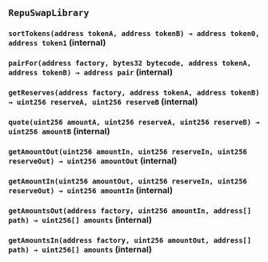 ## `RepuSwapLibrary`






### `sortTokens(address tokenA, address tokenB) → address token0, address token1` (internal)





### `pairFor(address factory, bytes32 bytecode, address tokenA, address tokenB) → address pair` (internal)





### `getReserves(address factory, address tokenA, address tokenB) → uint256 reserveA, uint256 reserveB` (internal)





### `quote(uint256 amountA, uint256 reserveA, uint256 reserveB) → uint256 amountB` (internal)





### `getAmountOut(uint256 amountIn, uint256 reserveIn, uint256 reserveOut) → uint256 amountOut` (internal)





### `getAmountIn(uint256 amountOut, uint256 reserveIn, uint256 reserveOut) → uint256 amountIn` (internal)





### `getAmountsOut(address factory, uint256 amountIn, address[] path) → uint256[] amounts` (internal)





### `getAmountsIn(address factory, uint256 amountOut, address[] path) → uint256[] amounts` (internal)






